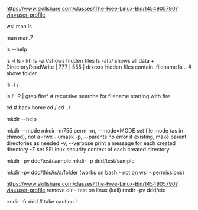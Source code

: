 https://www.skillshare.com/classes/The-Free-Linux-Bin/1454905790?via=user-profile

wsl
man ls

man man.7

ls --help

ls -l
ls -lkh
ls -a //shows hidden files
ls -al // shows all data + DirectoryReadWrite | 777 | 555 | drxrxrx
hidden files contain .filename
ls .. # above folder

ls -l /

ls / -R | grep fire* # recursive searche for filename starting with fire 

cd # back home
cd /
cd ../


mkdir --help

mkdir --mode
mkdir -m755 perm
  -m, --mode=MODE   set file mode (as in chmod), not a=rwx - umask
  -p, --parents     no error if existing, make parent directories as needed
  -v, --verbose     print a message for each created directory
  -Z                   set SELinux security context of each created directory

  mkdir -pv ddd/test/sample
  mkdir -p ddd/test/sample

   mkdir -pv ddd/this/is/a/folder (works on bash - not on wsl - permissions)

https://www.skillshare.com/classes/The-Free-Linux-Bin/1454905790?via=user-profile
remove dir - test on linux 
(kali)
rmdir -pv ddd/etc

rmdir -fr ddd # take caution !


